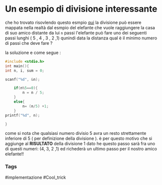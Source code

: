 # Un esempio di divisione interessante
che ho trovato risovlendo questo esmpio [qui](https://codeforces.com/problemset/problem/617/A)
la divisione può essere mappata nella realtà dal esmpio del elefante che vuole raggiungere la casa di suo amico distante da lui `n` passi 
l'elefante può fare uno dei seguenti passi lunghi ( 5 , 4 , 3 , 2 ,1) 
qunindi data la distanza qual è il minimo numero di passi che deve fare ? 

la soluzione e come segue :

```c 
#include <stdio.h>
int main(){
int n, i, sum = 0;

scanf("%d", &n);

	if(n%5==0){
		n = n / 5;
	}
	else{
		n= (n/5) +1;
	}
printf("%d", n);

}
```
come si nota che qualsiasi numero divisio 5 avra un resto strettamente inferiore di 5 ( per definizione della divisione ). 
è per questo motivo che si aggiunge al **RISULTATO** della divisione 1 dato he questo passo sarà fra uno di questi numeri: (4, 3, 2 ,1) ed richederà un ultimo passo per il nostro amico elefante!!

### Tags

#implementazione
#Cool_trick 
